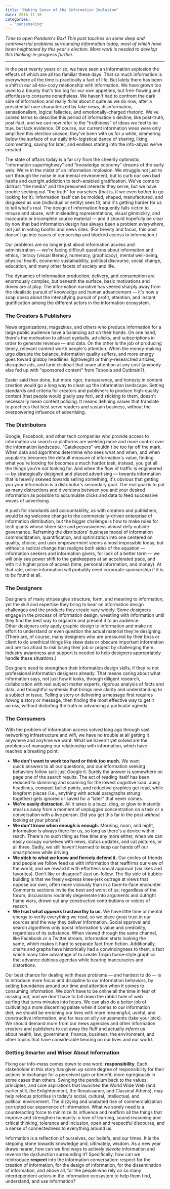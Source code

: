 ```yaml
---
title: "Making Sense of the Information Implosion"
date: 2016-11-30
categories: 
  - "sensemaking"
---
```


_Time to open Pandora's Box! This post touches on some deep and controversial problems surrounding information today, most of which have been heightened by this year's election. More work is needed to develop this thinking-in-progress further._

***

In the past twenty years or so, we have seen an information explosion the effects of which are all too familiar these days. That so much information is everywhere all the time is practically a fact of life. But lately there has been a shift in our all-too-cozy relationship with information. We have grown too used to a bounty that's too big for our own appetites, but free-flowing and effortless to consume nonetheless. We haven't had to confront the dark side of information and really _think_ about it quite as we do now, after a presidential race characterized by fake news, disinformation, sensationalism, logical fallacies, and emotionally-charged rhetoric. We've coined terms to describe this period of information's decline, like post-truth, post-fact, and we can now refer to the "truthiness" of ideas we feel to be true, but lack evidence. Of course, our current information woes were only amplified this election season; they've been with us for a while, simmering below the surface of our daily info-logistical dance of sharing, liking, commenting, saving for later, and endless staring into the info-abyss we've created. 

The state of affairs today is a far cry from the cheerily optimistic "information superhighway" and "knowledge economy" dreams of the early web. We're in the midst of an information implosion. We struggle not just to sort through the noise in our mental environment, but to curb our own bad habits and outright addiction to tech-enabled gratification. We've come to distrust "the media" and the presumed interests they serve, but we have trouble seeking out "the truth" for ourselves (that is, if we even bother to go looking for it). Information itself can be molded, shaped, manufactured, and disguised as one (individual or entity) sees fit, and it's getting harder for us to tell what's real. The design of information frequently falls victim to misuse and abuse, with misleading representations, visual gimmickry, and inaccurate or incomplete source material — and it should hopefully be clear by now that bad information design has always been a problem _everywhere_, not just in voting booths and news sites. (For brevity and focus, this post doesn't go into issues of censorship and blocked access to information.)

Our problems are no longer just about information access and administration — we're facing difficult questions about information and ethics, literacy (visual literacy, numeracy, graphicacy), mental well-being, physical health, economic sustainability, political discourse, social change, education, and many other facets of society and life.

The dynamics of information production, delivery, and consumption are enormously complex, but beneath the surface, basic motivations and drives are at play. The information narrative has veered sharply away from the idealistic pursuit of knowledge and human advancement — it's now a soap opera about the intensifying pursuit of profit, attention, and instant gratification among the different actors in the information ecosystem. 

### The Creators & Publishers

News organizations, magazines, and others who produce information for a large public audience have a balancing act on their hands. On one hand, there's the motivation to attract eyeballs, ad clicks, and subscriptions in order to generate revenue — and data. On the other is the job of producing timely, relevant content worth people's attention. When the money-making urge disrupts the balance, information quality suffers, and more energy goes toward grabby headlines, lightweight or thinly-researched articles, disruptive ads, and lurid clickbait that snare attention at any cost (anybody else fed up with "sponsored content" from Taboola and Outbrain?). 

Easier said than done, but more rigor, transparency, and honesty in content creation would go a long way to clean up the information landscape. Setting standards and criteria for creators and publishers to produce high-quality content (that people would gladly pay for), and sticking to them, doesn't necessarily mean content policing. It means defining values that translate to practices that best serve readers and sustain business, without the overpowering influence of advertising.

### The Distributors

Google, Facebook, and other tech companies who provide access to information via search or platforms are wielding more and more control over the information landscape. "Gatekeepers" wouldn't be too far off the mark. When data and algorithms determine who sees what and when, and when popularity becomes the default measure of information's value, finding what you're looking for becomes a much harder task; instead, you get all the things you're _not_ looking for. And when the flow of traffic is engineered — by strategically designed and placed advertising — towards information that is heavily skewed towards selling something, it's obvious that getting you your information is a distributor's secondary goal. The real goal is to put as many distractions and diversions between you and your desired information as possible to accumulate clicks and data to feed successive waves of advertising.

A push for standards and accountability, as with creators and publishers, would bring welcome change to the commercially-driven enterprise of information distribution, but the bigger challenge is how to make rules for tech giants whose sheer size and pervasiveness almost defy outside governance. Reframing the distributors' business model of information commoditization, quantification, and optimization into one centered on quality, choice, and user empowerment seems almost impossible today, but without a radical change that realigns both sides of the equation — information seekers and information givers, for lack of a better term — we will only see power shift to the gatekeepers at an accelerated pace, and with it a higher price of access (time, personal information, and money). At that rate, online information will probably need corporate sponsorship if it is to be found at all.

### The Designers

Designers of many stripes give structure, form, and meaning to information, yet the skill and expertise they bring to bear on information design challenges and the products they create vary widely. Some designers engage in the _process_ of information design, wrestling with information until they find the best way to organize and present it to an audience. Other designers only apply graphic design to information and make no effort to understand or even question the actual material they're designing. (There are, of course, many designers who are pressured by their boss or client to do unethical things like skew data or obscure important information and are too afraid to risk losing their job or project by challenging them. Industry awareness and support is needed to help designers appropriately handle these situations.) 

Designers need to strengthen their information design skills, if they're not professional information designers already. That means caring about what information says, not just how it looks, through diligent research, collaboration with real subject matter experts, rigorous analysis of facts and data, and thoughtful synthesis that brings new clarity and understanding to a subject or issue. Telling a story or delivering a message first requires _having_ a story or message, then finding the most effective way to get it across, without distorting the truth or advancing a particular agenda. 

### The Consumers

With the problem of information access solved long ago through vast networking infrastructure and wifi, we have no trouble at all getting it anywhere and anytime we want. What we haven't yet solved are the problems of managing our relationship with information, which have reached a breaking point: 

- **We don't want to work too hard or think too much.** We want quick answers to all our questions, and our information seeking behaviors follow suit: just Google it. Surely the answer is somewhere on page one of the search results. The act of reading itself has been reduced to skimming and scanning for the lowest cognitive load. Juicy headlines, compact bullet points, and reductive graphics get read, while longform pieces (i.e., anything with actual paragraphs strung together) gets ignored or saved for a "later" that never comes. 
- **We're easily distracted.** All it takes is a buzz, ding, or glow to instantly steal us away from a moment of unplugged concentration on a task or a conversation with a live person. Did you get this far in the post _without_ looking at your phone?
- **We don't know when enough is enough.** Morning, noon, and night, information is always there for us, so long as there's a device within reach. There's no such thing as free time any more either, when we can easily occupy ourselves with news, status updates, and cat pictures, or all three. Sadly, we still haven't learned to keep our hands off our smartphones while driving. 
- **We stick to what we know and fiercely defend it.** Our circles of friends and people we follow feed us with information that reaffirms our view of the world, and we reward it with effortless social approval (via likes and favorites). Don't like or disagree? Just un-follow. The flip side of bubble-building is that we freely express knee-jerk outrage at views that oppose our own, often more viciously than in a face-to-face encounter. Comments sections invite the best and worst of us; regardless of the forum, discussions routinely degenerate into arguments and outright flame wars, drown out any constructive contributions or voices of reason. 
- **We trust what _appears_ trustworthy to us.** We have little time or mental energy to verify everything we read, so we place great trust in our sources and the way they deliver information. Social approval and search algorithms only boost information's value and credibility, regardless of its substance. When viewed through the same channel, like Facebook or a Twitter stream, information starts looking the same, which makes it hard to separate fact from fiction. Additionally, charts and graphs have historically had a convincingness to them, a fact which many take advantage of to create Trojan horse-style graphics that advance dubious agendas while bearing inaccuracies and distortions.   

Our best chance for dealing with these problems — and hardest to do — is to introduce more focus and discipline to our information behaviors, by setting boundaries around our time and attention when it comes to consuming information. We don't have to be online all the time in fear of missing out, and we don't have to fall down the rabbit hole of web surfing that turns minutes into hours. We can also do a better job of cultivating a more discerning palate when it comes to our information diet; we should be enriching our lives with more meaningful, useful, and constructive information, and far less on silly amusements (take your pick). We should demand more from our news agencies and other information creators and publishers to cut away the fluff and actually _inform_ us about health, law, government, finance, business, the environment, and other topics that have considerable bearing on our lives and our world.

### Getting Smarter and Wiser About Information

Fixing our info-mess comes down to one word: **responsibility**. Each stakeholder in this story has given up some degree of responsibility for their actions in exchange for a perceived gain or benefit, more egregiously in some cases than others. Swinging the pendulum back to the values, principles, and core aspirations that launched the World Wide Web (and earlier still, the Enlightenment, the Renaissance, and Classical Athens), may help refocus priorities in today's social, cultural, intellectual, and political environment. The dizzying and unabated rise of commercialization corrupted our experience of information. What we sorely need is a counteracting force to minimize its influence and reaffirm all the things that improve and strengthen humanity: a love of learning, sound reasoning and critical thinking, tolerance and inclusion, open and respectful discourse, and a sense of connectedness to everything around us. 

Information is a reflection of ourselves, our beliefs, and our times. It is the stepping stone towards knowledge and, ultimately, wisdom. As a new year draws nearer, how can we find ways to actively _elevate_ information and reverse the dysfunction surrounding it? Specifically, how can we reintroduce **respect** into the information conversation: respect for the creation of information, for the design of information, for the dissemination of information, and above all, for the people who rely on so many interdependent actors in the information ecosystem to help them find, understand, and use information?
